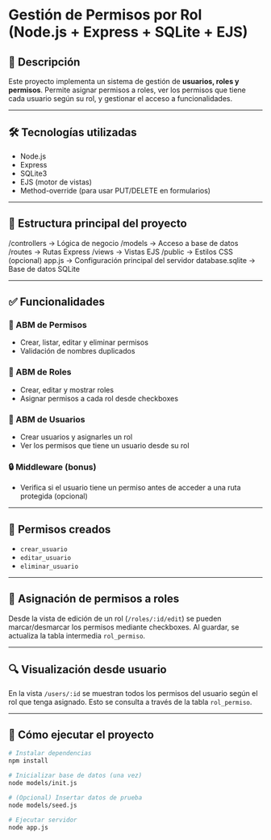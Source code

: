 # Gestión de Permisos por Rol (Node.js + Express + SQLite + EJS)

## 📌 Descripción

Este proyecto implementa un sistema de gestión de **usuarios, roles y permisos**. Permite asignar permisos a roles, ver los permisos que tiene cada usuario según su rol, y gestionar el acceso a funcionalidades.

---

## 🛠 Tecnologías utilizadas

- Node.js
- Express
- SQLite3
- EJS (motor de vistas)
- Method-override (para usar PUT/DELETE en formularios)

---

## 🧱 Estructura principal del proyecto

/controllers → Lógica de negocio
/models → Acceso a base de datos
/routes → Rutas Express
/views → Vistas EJS
/public → Estilos CSS (opcional)
app.js → Configuración principal del servidor
database.sqlite → Base de datos SQLite

---

## ✅ Funcionalidades

### 🔐 ABM de Permisos

- Crear, listar, editar y eliminar permisos
- Validación de nombres duplicados

### 👥 ABM de Roles

- Crear, editar y mostrar roles
- Asignar permisos a cada rol desde checkboxes

### 👤 ABM de Usuarios

- Crear usuarios y asignarles un rol
- Ver los permisos que tiene un usuario desde su rol

### 🔒 Middleware (bonus)

- Verifica si el usuario tiene un permiso antes de acceder a una ruta protegida (opcional)

---

## 🔑 Permisos creados

- `crear_usuario`
- `editar_usuario`
- `eliminar_usuario`

---

## 🔗 Asignación de permisos a roles

Desde la vista de edición de un rol (`/roles/:id/edit`) se pueden marcar/desmarcar los permisos mediante checkboxes. Al guardar, se actualiza la tabla intermedia `rol_permiso`.

---

## 🔍 Visualización desde usuario

En la vista `/users/:id` se muestran todos los permisos del usuario según el rol que tenga asignado. Esto se consulta a través de la tabla `rol_permiso`.

---

## 🚀 Cómo ejecutar el proyecto

```bash
# Instalar dependencias
npm install

# Inicializar base de datos (una vez)
node models/init.js

# (Opcional) Insertar datos de prueba
node models/seed.js

# Ejecutar servidor
node app.js
```
